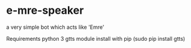 # e-mre-speaker
a very simple bot which acts like 'Emre'


Requirements
python 3
gtts module install with pip (sudo pip install gtts)
